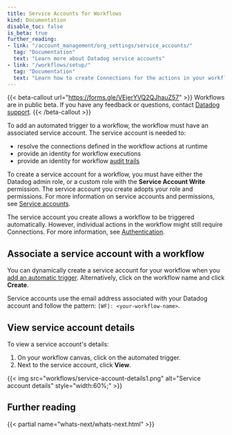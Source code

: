 ```yaml
---
title: Service Accounts for Workflows
kind: Documentation
disable_toc: false
is_beta: true
further_reading:
- link: "/account_management/org_settings/service_accounts/"
  tag: "Documentation"
  text: "Learn more about Datadog service accounts"
- link: "/workflows/setup/"
  tag: "Documentation"
  text: "Learn how to create Connections for the actions in your workflow."
---
```


{{< beta-callout url="https://forms.gle/VEjerYVQ2QJhauZ57" >}}
  Workflows are in public beta. If you have any feedback or questions, contact <a href="/help">Datadog support</a>.
{{< /beta-callout >}}

To add an automated trigger to a workflow, the workflow must have an associated service account. The service account is needed to:
- resolve the connections defined in the workflow actions at runtime
- provide an identity for workflow executions
- provide an identity for workflow [audit trails][1]

To create a service account for a workflow, you must have either the Datadog admin role, or a custom role with the **Service Account Write** permission. The service account you create adopts your role and permissions. For more information on service accounts and permissions, see [Service accounts][2].

<div class="alert alert-info">The service account you create allows a workflow to be triggered automatically. However, individual actions in the workflow might still require <bold>Connections</bold>. For more information, see <a href="/workflows/setup/">Authentication</a>.</div>

## Associate a service account with a workflow

You can dynamically create a service account for your workflow when you [add an automatic trigger][3]. Alternatively, click on the workflow name and click **Create**.

Service accounts use the email address associated with your Datadog account and follow the pattern: `[WF]: <your-workflow-name>`.

## View service account details

To view a service account's details:
1. On your workflow canvas, click on the automated trigger.
1. Next to the service account, click **View**.

{{< img src="workflows/service-account-details1.png" alt="Service account details" style="width:60%;" >}}

## Further reading

{{< partial name="whats-next/whats-next.html" >}}

[1]: /account_management/audit_trail/#overview
[2]: /account_management/org_settings/service_accounts/
[3]: /workflows/trigger/

